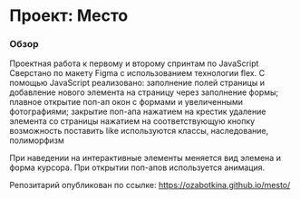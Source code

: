 # Проект: Место

### Обзор

Проектная работа к первому и второму спринтам по JavaScript
Сверстано по макету Figma с использованием технологии flex. 
С помощью JavaScript реализовано:
 заполнение полей страницы и добавление нового элемента на страницу через заполнение формы;
 плавное открытие поп-ап окон с формами и увеличенными фотографиями; 
 закрытие поп-апа нажатием на крестик
 удаление элемента со страницы нажатием на соответствующую кнопку
 возможность поставить like
 используются классы, наследование, полиморфизм

При наведении на интерактивные элементы меняется вид элемена и форма курсора. При открытии поп-апов используется анимация.


Репозитарий опубликован по ссылке:
https://ozabotkina.github.io/mesto/


